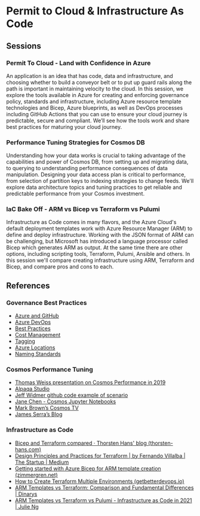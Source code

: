 # Permit to Cloud & Infrastructure As Code

## Sessions
### Permit To Cloud - Land with Confidence in Azure 
An application is an idea that has code, data and infrastructure, and choosing whether to build a conveyor belt or to put up guard rails along the path is important in maintaining velocity to the cloud. In this session, we explore the tools available in Azure for creating and enforcing governance policy, standards and infrastructure, including Azure resource template technologies and Bicep, Azure blueprints, as well as DevOps processes including GitHub Actions that you can use to ensure your cloud journey is predictable, secure and compliant. We’ll see how the tools work and share best practices for maturing your cloud journey.

### Performance Tuning Strategies for Cosmos DB 
Understanding how your data works is crucial to taking advantage of the capabilities and power of Cosmos DB, from setting up and migrating data, to querying to understanding performance consequences of data manipulation. Designing your data access plan is critical to performance, from selection of partition keys to indexing strategies to change feeds. We'll explore data architecture topics and tuning practices to get reliable and predictable performance from your Cosmos investment.

### IaC Bake Off - ARM vs Bicep vs Terraform vs Pulumi 
Infrastructure as Code comes in many flavors, and the Azure Cloud's default deployment templates work with Azure Resource Manager (ARM) to define and deploy infrastructure. Working with the JSON format of ARM can be challenging, but Microsoft has introduced a language processor called Bicep which generates ARM as output. At the same time there are other options, including scripting tools, Terraform, Pulumi, Ansible and others. In this session we'll compare creating infrastructure using ARM, Terraform and Bicep, and compare pros and cons to each.

## References

### Governance Best Practices
- [Azure and GitHub](https://bit.ly/azGitHub)
- [Azure DevOps](https://bit.ly/azDevOps)
- [Best Practices](https://bit.ly/azBestPractices)
- [Cost Management](https://bit.ly/azCostMgmt)
- [Tagging](https://bit.ly/azTagging)
- [Azure Locations](https://bit.ly/azRegions)
- [Naming Standards](https://bit.ly/azNames)

### Cosmos Performance Tuning
- [Thomas Weiss presentation on Cosmos Performance in 2019]()
- [Alpaqa Studio](https://alpaqastudio.com)
- [Jeff Widmer github code example of scenario](https://github.com/jwidmer/AzureCosmosDbBlogExample)
- [Jane Chen - Cosmos Jupyter Notebooks]() 
- [Mark Brown’s Cosmos TV](https://gotcosmos.com)
- [James Serra’s Blog](https://www.jamesserra.com)

### Infrastructure as Code 
- [Bicep and Terraform compared · Thorsten Hans' blog (thorsten-hans.com)](https://www.thorsten-hans.com/bicep-and-terraform-compared/)
- [Design Principles and Practices for Terraform | by Fernando Villalba | The Startup | Medium](https://medium.com/swlh/design-principles-and-practices-for-terraform-276b2c463563)
- [Getting started with Azure Bicep for ARM template creation (zimmergren.net)](https://zimmergren.net/getting-started-azure-bicep/)
- [How to Create Terraform Multiple Environments (getbetterdevops.io)](https://getbetterdevops.io/terraform-create-infrastructure-in-multiple-environments/)
- [ARM Templates vs Terraform: Comparison and Fundamental Differences | Dinarys](https://dinarys.com/blog/azure-resource-manager-arm-shablony-vs-terraform)
- [ARM Templates vs Terraform vs Pulumi - Infrastructure as Code in 2021 | Julie Ng](https://julie.io/writing/arm-terraform-pulumi-infra-as-code/)
